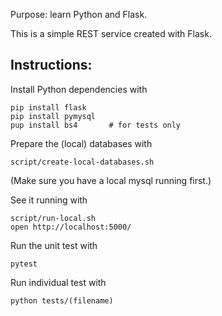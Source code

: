 
Purpose: learn Python and Flask.

This is a simple REST service created with Flask.

## Instructions:

Install Python dependencies with

    pip install flask
    pip install pymysql
    pup install bs4       # for tests only

Prepare the (local) databases with

    script/create-local-databases.sh

(Make sure you have a local mysql running first.)

See it running with

    script/run-local.sh
    open http://localhost:5000/

Run the unit test with

    pytest

Run individual test with

    python tests/(filename)

